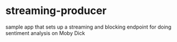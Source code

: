 # streaming-producer
sample app that sets up a streaming and blocking endpoint for doing sentiment analysis on Moby Dick

